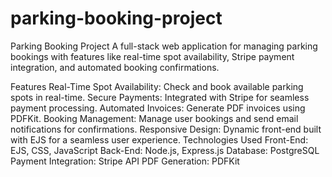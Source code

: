 # parking-booking-project
Parking Booking Project
A full-stack web application for managing parking bookings with features like real-time spot availability, Stripe payment integration, and automated booking confirmations.

Features
Real-Time Spot Availability: Check and book available parking spots in real-time.
Secure Payments: Integrated with Stripe for seamless payment processing.
Automated Invoices: Generate PDF invoices using PDFKit.
Booking Management: Manage user bookings and send email notifications for confirmations.
Responsive Design: Dynamic front-end built with EJS for a seamless user experience.
Technologies Used
Front-End: EJS, CSS, JavaScript
Back-End: Node.js, Express.js
Database: PostgreSQL
Payment Integration: Stripe API
PDF Generation: PDFKit
